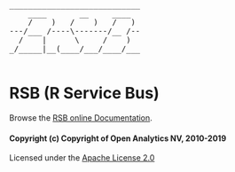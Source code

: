 <pre>
____________________________
    ____       __     ____  
    /    )   /    )   /   ) 
---/___ /----\-------/__ /--
  /    |      \     /    )  
_/_____|__(____/___/____/___
                            
</pre>

# RSB (R Service Bus)

Browse the [RSB online Documentation](https://rservicebus.io).

#### Copyright (c) Copyright of Open Analytics NV, 2010-2019

Licensed under the [Apache License 2.0](https://opensource.org/licenses/Apache-2.0)
